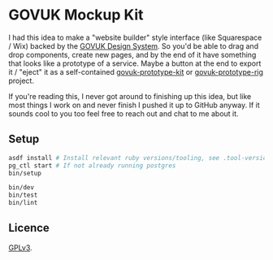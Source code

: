 # GOVUK Mockup Kit

I had this idea to make a "website builder" style interface (like Squarespace /
Wix) backed by the [GOVUK Design
System](https://design-system.service.gov.uk/get-started/). So you'd be able to
drag and drop components, create new pages, and by the end of it have something
that looks like a prototype of a service. Maybe a button at the end to export
it / "eject" it as a self-contained
[govuk-prototype-kit](https://govuk-prototype-kit.herokuapp.com/docs) or
[govuk-prototype-rig](https://github.com/x-govuk/govuk-prototype-rig) project.

If you're reading this, I never got around to finishing up this idea, but like
most things I work on and never finish I pushed it up to GitHub anyway. If it
sounds cool to you too feel free to reach out and chat to me about it.

## Setup

```sh
asdf install # Install relevant ruby versions/tooling, see .tool-versions
pg_ctl start # If not already running postgres
bin/setup

bin/dev
bin/test
bin/lint
```

## Licence

[GPLv3](LICENSE).
